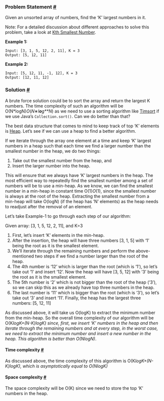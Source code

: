 ### Problem Statement [#](https://www.educative.io/courses/grokking-the-coding-interview/RM535yM9DW0#problem-statement)

Given an unsorted array of numbers, find the ‘K’ largest numbers in it.

Note: For a detailed discussion about different approaches to solve this problem, take a look at [Kth Smallest Number](https://www.educative.io/collection/page/5668639101419520/5671464854355968/4817079184130048).



**Example 1:**

```
Input: [3, 1, 5, 12, 2, 11], K = 3
Output: [5, 12, 11]
```

**Example 2:**

```
Input: [5, 12, 11, -1, 12], K = 3
Output: [12, 11, 12]
```



### Solution [#](https://www.educative.io/courses/grokking-the-coding-interview/RM535yM9DW0#solution)

A brute force solution could be to sort the array and return the largest K numbers. The time complexity of such an algorithm will be O(N*logN)*O*(*N*∗*l**o**g**N*) as we need to use a sorting algorithm like [Timsort](https://en.wikipedia.org/wiki/Timsort) if we use Java’s `Collection.sort()`. Can we do better than that?

The best data structure that comes to mind to keep track of top ‘K’ elements is [Heap](https://en.wikipedia.org/wiki/Heap_(data_structure)). Let’s see if we can use a heap to find a better algorithm.

If we iterate through the array one element at a time and keep ‘K’ largest numbers in a heap such that each time we find a larger number than the smallest number in the heap, we do two things:

1. Take out the smallest number from the heap, and
2. Insert the larger number into the heap.

This will ensure that we always have ‘K’ largest numbers in the heap. The most efficient way to repeatedly find the smallest number among a set of numbers will be to use a min-heap. As we know, we can find the smallest number in a min-heap in constant time O(1)*O*(1), since the smallest number is always at the root of the heap. Extracting the smallest number from a min-heap will take O(logN) (if the heap has ‘N’ elements) as the heap needs to readjust after the removal of an element.

Let’s take Example-1 to go through each step of our algorithm:

Given array: [3, 1, 5, 12, 2, 11], and K=3

1. First, let’s insert ‘K’ elements in the min-heap.
2. After the insertion, the heap will have three numbers [3, 1, 5] with ‘1’ being the root as it is the smallest element.
3. We’ll iterate through the remaining numbers and perform the above-mentioned two steps if we find a number larger than the root of the heap.
4. The 4th number is ‘12’ which is larger than the root (which is ‘1’), so let’s take out ‘1’ and insert ‘12’. Now the heap will have [3, 5, 12] with ‘3’ being the root as it is the smallest element.
5. The 5th number is ‘2’ which is not bigger than the root of the heap (‘3’), so we can skip this as we already have top three numbers in the heap.
6. The last number is ‘11’ which is bigger than the root (which is ‘3’), so let’s take out ‘3’ and insert ‘11’. Finally, the heap has the largest three numbers: [5, 12, 11]

As discussed above, it will take us O(logK) to extract the minimum number from the min-heap. So the overall time complexity of our algorithm will be O(K*logK+(N-K)*logK) since, first, we insert ‘K’ numbers in the heap and then iterate through the remaining numbers and at every step, in the worst case, we need to extract the minimum number and insert a new number in the heap. This algorithm is better than O(N*logN)*.



#### Time complexity [#](https://www.educative.io/courses/grokking-the-coding-interview/RM535yM9DW0#time-complexity)

As discussed above, the time complexity of this algorithm is O(K*logK+(N-K)*logK), which is asymptotically equal to O(N*logK)*

#### Space complexity [#](https://www.educative.io/courses/grokking-the-coding-interview/RM535yM9DW0#space-complexity)

The space complexity will be O(K) since we need to store the top ‘K’ numbers in the heap.